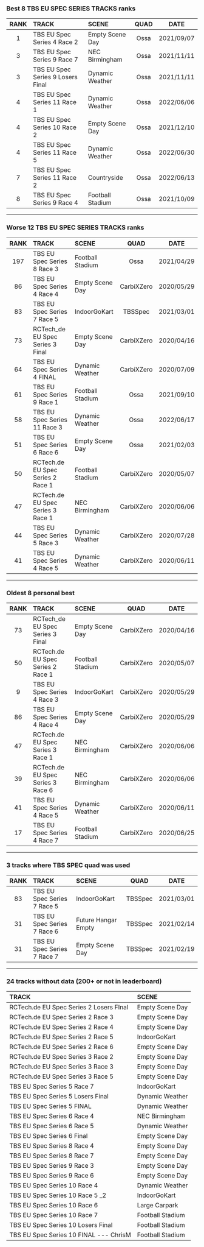 ### Best 8 TBS EU SPEC SERIES TRACKS ranks
|RANK|TRACK|SCENE|QUAD|DATE|
|:---:|:---|:---|:---:|:---:|
|1|TBS EU Spec Series 4 Race 2|Empty Scene Day|Ossa|2021/09/07|
|3|TBS EU Spec Series 9 Race 7|NEC Birmingham|Ossa|2021/11/11|
|3|TBS EU Spec Series 9 Losers Final|Dynamic Weather|Ossa|2021/11/11|
|4|TBS EU Spec Series 11 Race 1|Dynamic Weather|Ossa|2022/06/06|
|4|TBS EU Spec Series 10 Race 2|Empty Scene Day|Ossa|2021/12/10|
|4|TBS EU Spec Series 11 Race 5|Dynamic Weather|Ossa|2022/06/30|
|7|TBS EU Spec Series 11 Race 2|Countryside|Ossa|2022/06/13|
|8|TBS EU Spec Series 9 Race 4|Football Stadium|Ossa|2021/10/09|
---
### Worse 12 TBS EU SPEC SERIES TRACKS ranks
|RANK|TRACK|SCENE|QUAD|DATE|
|:---:|:---|:---|:---:|:---:|
|197|TBS EU Spec Series 8 Race 3|Football Stadium|Ossa|2021/04/29|
|86|TBS EU Spec Series 4 Race 4|Empty Scene Day|CarbiXZero|2020/05/29|
|83|TBS EU Spec Series 7 Race 5|IndoorGoKart|TBSSpec|2021/03/01|
|73|RCTech_de EU Spec Series 3 Final|Empty Scene Day|CarbiXZero|2020/04/16|
|64|TBS EU Spec Series 4 FINAL|Dynamic Weather|CarbiXZero|2020/07/09|
|61|TBS EU Spec Series 9 Race 1|Football Stadium|Ossa|2021/09/10|
|58|TBS EU Spec Series 11 Race 3|Dynamic Weather|Ossa|2022/06/17|
|51|TBS EU Spec Series 6 Race 6|Empty Scene Day|Ossa|2021/02/03|
|50|RCTech.de EU Spec Series 2 Race 1|Football Stadium|CarbiXZero|2020/05/07|
|47|RCTech.de EU Spec Series 3 Race 1|NEC Birmingham|CarbiXZero|2020/06/06|
|44|TBS EU Spec Series 5 Race 3|Dynamic Weather|CarbiXZero|2020/07/28|
|41|TBS EU Spec Series 4 Race 5|Dynamic Weather|CarbiXZero|2020/06/11|
---
### Oldest 8 personal best
|RANK|TRACK|SCENE|QUAD|DATE|
|:---:|:---|:---|:---:|:---:|
|73|RCTech_de EU Spec Series 3 Final|Empty Scene Day|CarbiXZero|2020/04/16|
|50|RCTech.de EU Spec Series 2 Race 1|Football Stadium|CarbiXZero|2020/05/07|
|9|TBS EU Spec Series 4 Race 3|IndoorGoKart|CarbiXZero|2020/05/29|
|86|TBS EU Spec Series 4 Race 4|Empty Scene Day|CarbiXZero|2020/05/29|
|47|RCTech.de EU Spec Series 3 Race 1|NEC Birmingham|CarbiXZero|2020/06/06|
|39|RCTech.de EU Spec Series 3 Race 6|NEC Birmingham|CarbiXZero|2020/06/06|
|41|TBS EU Spec Series 4 Race 5|Dynamic Weather|CarbiXZero|2020/06/11|
|17|TBS EU Spec Series 4 Race 7|Football Stadium|CarbiXZero|2020/06/25|
---
### 3 tracks where TBS SPEC quad was used
|RANK|TRACK|SCENE|QUAD|DATE|
|:---:|:---|:---|:---:|:---:|
|83|TBS EU Spec Series 7 Race 5|IndoorGoKart|TBSSpec|2021/03/01|
|31|TBS EU Spec Series 7 Race 6|Future Hangar Empty|TBSSpec|2021/02/14|
|31|TBS EU Spec Series 7 Race 7|Empty Scene Day|TBSSpec|2021/02/19|
---
### 24 tracks without data (200+ or not in leaderboard)
|TRACK|SCENE|
|:---|:---|
|RCTech.de EU Spec Series 2 Losers FInal|Empty Scene Day|
|RCTech.de EU Spec Series 2 Race 3|Empty Scene Day|
|RCTech.de EU Spec Series 2 Race 4|Empty Scene Day|
|RCTech.de EU Spec Series 2 Race 5|IndoorGoKart|
|RCTech.de EU Spec Series 2 Race 6|Empty Scene Day|
|RCTech.de EU Spec Series 3 Race 2|Empty Scene Day|
|RCTech.de EU Spec Series 3 Race 3|Empty Scene Day|
|RCTech.de EU Spec Series 3 Race 5|Empty Scene Day|
|TBS EU Spec Series 5 Race 7|IndoorGoKart|
|TBS EU Spec Series 5 Losers Final|Dynamic Weather|
|TBS EU Spec Series 5 FINAL|Dynamic Weather|
|TBS EU Spec Series 6 Race 4|NEC Birmingham|
|TBS EU Spec Series 6 Race 5|Dynamic Weather|
|TBS EU Spec Series 6 Final|Empty Scene Day|
|TBS EU Spec Series 8 Race 4|Empty Scene Day|
|TBS EU Spec Series 8 Race 7|Empty Scene Day|
|TBS EU Spec Series 9 Race 3|Empty Scene Day|
|TBS EU Spec Series 9 Race 6|Empty Scene Day|
|TBS EU Spec Series 10 Race 4|Dynamic Weather|
|TBS EU Spec Series 10 Race 5 _2|IndoorGoKart|
|TBS EU Spec Series 10 Race 6|Large Carpark|
|TBS EU Spec Series 10 Race 7|Football Stadium|
|TBS EU Spec Series 10 Losers Final|Football Stadium|
|TBS EU Spec Series 10 FINAL --- ChrisM|Football Stadium|

